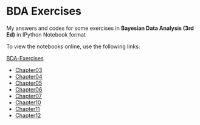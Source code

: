 # BDA Exercises
My answers and codes for some exercises in 
**Bayesian Data Analysis (3rd Ed)**
in IPython Notebook format

To view the notebooks online, use the following links:

[BDA-Exercises](http://nbviewer.jupyter.org/github/thjashin/BDA-Exercises)
* [Chapter03](http://nbviewer.jupyter.org/github/thjashin/BDA-Exercises/blob/master/bda-chapter03.ipynb)
* [Chapter04](http://nbviewer.jupyter.org/github/thjashin/BDA-Exercises/blob/master/bda-chapter04.ipynb)
* [Chapter05](http://nbviewer.jupyter.org/github/thjashin/BDA-Exercises/blob/master/bda-chapter05.ipynb)
* [Chapter06](http://nbviewer.jupyter.org/github/thjashin/BDA-Exercises/blob/master/bda-chapter06.ipynb)
* [Chapter07](http://nbviewer.jupyter.org/github/thjashin/BDA-Exercises/blob/master/bda-chapter07.ipynb)
* [Chapter10](http://nbviewer.jupyter.org/github/thjashin/BDA-Exercises/blob/master/bda-chapter10.ipynb)
* [Chapter11](http://nbviewer.jupyter.org/github/thjashin/BDA-Exercises/blob/master/bda-chapter11.ipynb)
* [Chapter12](http://nbviewer.jupyter.org/github/thjashin/BDA-Exercises/blob/master/bda-chapter12.ipynb)
